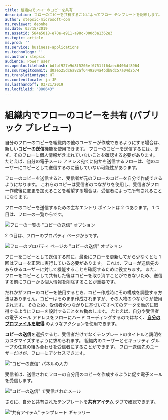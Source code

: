 ```yaml
---
title: 組織内でフローのコピーを共有
description: フローのコピーを共有することによってフロー テンプレートを配布します。
author: stepsic-microsoft-com
ms.reviewer: deonhe
ms.date: 03/15/2019
ms.assetid: 584a5018-e70e-e911-a98c-000d3a1362e3
ms.topic: article
ms.prod: ''
ms.service: business-applications
ms.technology: ''
ms.author: stepsic
audience: Power user
ms.openlocfilehash: bdfbf927e9d8f5205ef6751ff64aec6406df8964
ms.sourcegitcommit: d0ae525dc6a82af6449204a4bdb8dc57a04d2b74
ms.translationtype: HT
ms.contentlocale: ja-JP
ms.lasthandoff: 03/21/2019
ms.locfileid: "880643"
---
```

# <a name="share-copies-of-flows-inside-organizations-public-preview"></a>組織内でフローのコピーを共有 (パブリック プレビュー)




自分のフローのコピーを組織内の他のユーザーが作成できるようにする場合は、新しい**コピーの送信**機能を使用できます。 フローのコピーを送信するには、まず、そのフローに個人情報が含まれていないことを確認する必要があります。 たとえば、自分の電子メール アドレス宛てに何かを送信するフローは、他のユーザーにコピーとして送信するのに適していない可能性があります。

フローのコピーを送信すると、受信者が元のフローのコピーを自分で作成できるようになります。 これらのコピーは受信者のつながりを使用し、受信者がフロー作成後に変更を加えることを希望する場合は、受信者によって所有されることになります。

フローのコピーを送信するための主なエントリ ポイントは 2 つあります。 1 つ目は、フローの一覧からです。

![フローの一覧の "コピーの送信" オプション](media/send_a_copy_from_flow_list.png)

2 つ目は、フローのプロパティ ページからです。

![フローのプロパティ ページの "コピーの送信" オプション](media/send_a_copy_from_flow_properties.png)

フローをコピーとして送信する前に、最後にフローを更新してから少なくとも 1 回はフローを正常に実行している必要があります。 これは、フローが送信先のあらゆるユーザーに対して機能することを確認するために役立ちます。 また、フローをコピーとして共有した後はコピーを取り消すことができないため、送信する前にフローから個人情報を削除することが重要です。

だれかがフローのコピーを使用するとき、コピー作成時にその構成を調整する方法はありません。コピーはそのまま作成されますが、その人物のつながりが使用されます。 そのため、受信者のつながりに基づいてすべてのデータを動的に取得するようにフローを設計することをお勧めします。 たとえば、自分や受信者の電子メール アドレスをフローにハード コーディングするのではなく、**[自分のプロファイルを取得](https://docs.microsoft.com/connectors/office365users/#get-my-profile--v2-)** のようなアクションを使用できます。

**コピーの送信**を選択すると、受信者だけでなくテンプレートのタイトルと説明をカスタマイズするように求められます。 組織内のユーザーとセキュリティ グループの任意の組み合わせを受信者にすることができます。 フロー送信先のユーザーだけが、フローにアクセスできます。

!["コピーの送信" パネルの入力](media/send_a_copy_panel.png)

受信者は、送信されたフローの自分用のコピーを作成するように促す電子メールを受信します。

!["コピーの送信" で受信されたメール](media/send_a_copy_email.png)

さらに、自分と共有されたテンプレートを**共有アイテム** タブで確認できます。

!["共有アイテム" テンプレート ギャラリー](media/send_a_copy_shared_with_me.png)